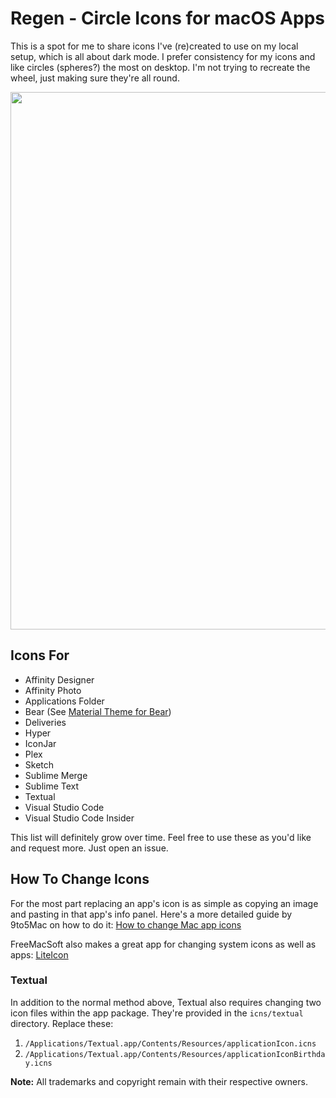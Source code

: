 # Regen - Circle Icons for macOS Apps

This is a spot for me to share icons I've (re)created to use on my local setup, which is all about dark mode. I prefer consistency for my icons and like circles (spheres?) the most on desktop. I'm not trying to recreate the wheel, just making sure they're all round.

<img src="http://r3v.in/HTxG7/Regen-Screenshot-2x.jpg" width="860" height="860">

## Icons For

* Affinity Designer
* Affinity Photo
* Applications Folder
* Bear (See [Material Theme for Bear](https://github.com/r3volution11/material-theme-bear-notes))
* Deliveries
* Hyper
* IconJar
* Plex
* Sketch
* Sublime Merge
* Sublime Text
* Textual
* Visual Studio Code
* Visual Studio Code Insider

This list will definitely grow over time. Feel free to use these as you'd like and request more. Just open an issue.

## How To Change Icons

For the most part replacing an app's icon is as simple as copying an image and pasting in that app's info panel. Here's a more detailed guide by 9to5Mac on how to do it: [How to change Mac app icons](https://9to5mac.com/2019/01/17/change-mac-icons/)

FreeMacSoft also makes a great app for changing system icons as well as apps: [LiteIcon](https://freemacsoft.net/liteicon/)

### Textual

In addition to the normal method above, Textual also requires changing two icon files within the app package. They're provided in the `icns/textual` directory. Replace these:

1. `/Applications/Textual.app/Contents/Resources/applicationIcon.icns`
2. `/Applications/Textual.app/Contents/Resources/applicationIconBirthday.icns`


**Note:** All trademarks and copyright remain with their respective owners.